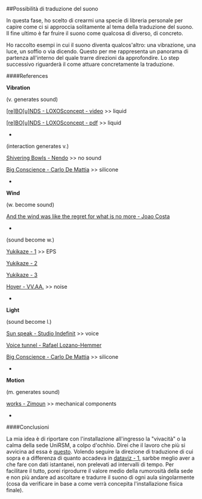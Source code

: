 ##Possibilità di traduzione del suono

In questa fase, ho scelto di crearmi una specie di libreria personale per capire come ci si approccia 
solitamente al tema della traduzione del suono. Il fine ultimo è far fruire il suono come qualcosa di diverso, 
di concreto. 

Ho raccolto esempi in cui il suono diventa qualcos'altro: una vibrazione, una luce, un soffio
o via dicendo. Questo per me rappresenta un panorama di partenza all'interno del quale trarre direzioni 
da approfondire. Lo step successivo riguarderà il come attuare concretamente la traduzione.

####References

**Vibration**

(v. generates sound)

[[re]BO[u]NDS - LOXOSconcept - video](https://vimeo.com/76154272) >> liquid

[[re]BO[u]NDS - LOXOSconcept - pdf](http://media.wix.com/ugd/7b4227_7a3bbbb7355bf83383a83acd8f461b97.pdf) >> liquid

-

(interaction generates v.)

[Shivering Bowls - Nendo](http://www.nendo.jp/en/works/shivering-bowls-2/) >> no sound

[Big Conscience - Carlo De Mattia](http://www.nendo.jp/en/works/shivering-bowls-2/) >> silicone

-

**Wind**

(w. become sound)

[And the wind was like the regret for what is no more - Joao Costa](http://joaocosta.co/and-the-wind-was-like-the-regret-for-what-is-no-more.html)

-

(sound become w.)

[Yukikaze - 1](https://www.youtube.com/watch?v=jJfpL5QkixU) >> EPS

[Yukikaze - 2](https://www.youtube.com/watch?v=b4HtUwAkVDg)

[Yukikaze - 3](https://www.youtube.com/watch?v=aB9G4ogxxm4)

[Hover - VV.AA.](http://ciid.dk/education/portfolio/idp14/courses/enchanted-objects/projects/hover/) >> noise


-

**Light**

(sound become l.)

[Sun speak - Studio Indefinit](https://vimeo.com/107795963) >> voice

[Voice tunnel - Rafael Lozano-Hemmer](http://www.lozano-hemmer.com/voice_tunnel.php)

[Big Conscience - Carlo De Mattia](http://www.nendo.jp/en/works/shivering-bowls-2/) >> silicone

-

**Motion**

(m. generates sound)

[works - Zimoun](http://www.zimoun.net/works.html) >> mechanical components

-

####Conclusioni

La mia idea è di riportare con l'installazione all'ingresso la "vivacità" o la calma 
della sede UniRSM, a colpo d'ochhio. Direi che il lavoro che più si avvicina ad essa è [questo](https://www.youtube.com/watch?v=jJfpL5QkixU).
Volendo seguire la direzione di traduzione di cui sopra e a differenza di quanto accadeva in
[dataviz - 1](https://github.com/LoreCame/ID2-2015/blob/master/2_dataviz/LorellaCamellina/dataviz-1.md),
sarbbe meglio aver a che fare con dati istantanei, non prelevati ad intervalli di tempo. 
Per facilitare il tutto, porei riprodurre il valore medio della rumorosità della sede e 
non più andare ad ascoltare e tradurre il suono di ogni aula singolarmente (cosa da verificare in base 
a come verrà concepita l'installazione fisica finale).

